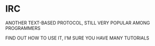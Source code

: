 # IRC

ANOTHER TEXT-BASED PROTOCOL, STILL VERY POPULAR AMONG PROGRAMMERS

FIND OUT HOW TO USE IT, I'M SURE YOU HAVE MANY TUTORIALS
